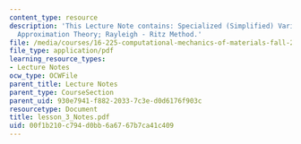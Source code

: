 ```yaml
---
content_type: resource
description: 'This Lecture Note contains: Specialized (Simplified) Variational Principles;
  Approximation Theory; Rayleigh - Ritz Method.'
file: /media/courses/16-225-computational-mechanics-of-materials-fall-2003/00f1b210c794d0bb6a6767b7ca41c409_lesson_3_Notes.pdf
file_type: application/pdf
learning_resource_types:
- Lecture Notes
ocw_type: OCWFile
parent_title: Lecture Notes
parent_type: CourseSection
parent_uid: 930e7941-f882-2033-7c3e-d0d6176f903c
resourcetype: Document
title: lesson_3_Notes.pdf
uid: 00f1b210-c794-d0bb-6a67-67b7ca41c409
---
```

